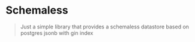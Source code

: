 Schemaless
==========
> Just a simple library that provides a schemaless datastore based on postgres jsonb with gin index